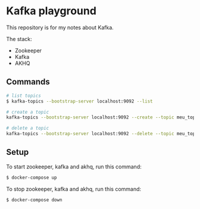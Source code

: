 # Kafka playground

This repository is for my notes about Kafka.

The stack:

* Zookeeper
* Kafka
* AKHQ

## Commands

```sh
# list topics
$ kafka-topics --bootstrap-server localhost:9092 --list
```

```sh
# create a topic
kafka-topics --bootstrap-server localhost:9092 --create --topic meu_topico --partitions 3 --replication-factor 1
```

```sh
# delete a topic
kafka-topics --bootstrap-server localhost:9092 --delete --topic meu_topico
```
## Setup

To start zookeeper, kafka and akhq, run this command:

```sh
$ docker-compose up
```

To stop zookeeper, kafka and akhq, run this command:

```sh
$ docker-compose down
```
